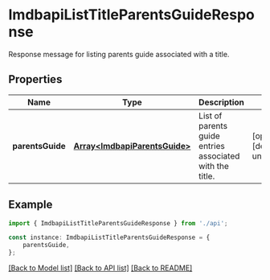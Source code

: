 # ImdbapiListTitleParentsGuideResponse

Response message for listing parents guide associated with a title.

## Properties

Name | Type | Description | Notes
------------ | ------------- | ------------- | -------------
**parentsGuide** | [**Array&lt;ImdbapiParentsGuide&gt;**](ImdbapiParentsGuide.md) | List of parents guide entries associated with the title. | [optional] [default to undefined]

## Example

```typescript
import { ImdbapiListTitleParentsGuideResponse } from './api';

const instance: ImdbapiListTitleParentsGuideResponse = {
    parentsGuide,
};
```

[[Back to Model list]](../README.md#documentation-for-models) [[Back to API list]](../README.md#documentation-for-api-endpoints) [[Back to README]](../README.md)
